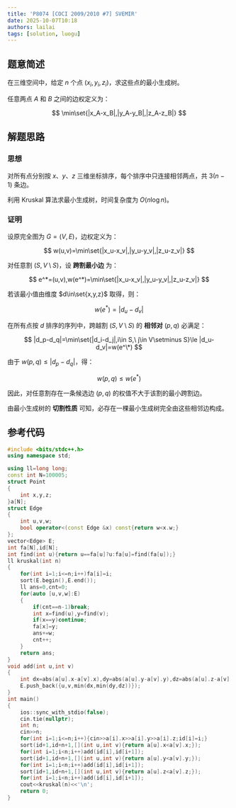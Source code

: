 ```yaml
---
title: 'P8074 [COCI 2009/2010 #7] SVEMIR'
date: 2025-10-07T10:18
authors: lailai
tags: [solution, luogu]
---
```


<Solution pid="P8074" aid="b9asow1t" />

<!-- truncate -->

## 题意简述

在三维空间中，给定 $n$ 个点 $(x_i,y_i,z_i)$，求这些点的最小生成树。

任意两点 $A$ 和 $B$ 之间的边权定义为：

$$
\min\set{|x_A-x_B|,|y_A-y_B|,|z_A-z_B|}
$$

## 解题思路

### 思想

对所有点分别按 $x$、$y$、$z$ 三维坐标排序，每个排序中只连接相邻两点，共 $3(n−1)$ 条边。

利用 Kruskal 算法求最小生成树，时间复杂度为 $O(n\log n)$。

### 证明

设原完全图为 $G=(V,E)$，边权定义为：

$$
w(u,v)=\min\set{|x_u-x_v|,|y_u-y_v|,|z_u-z_v|}
$$

对任意割 $(S,V\setminus S)$，设 **跨割最小边** 为：

$$
e^*=(u,v),w(e^*)=\min\set{|x_u-x_v|,|y_u-y_v|,|z_u-z_v|}
$$

若该最小值由维度 $d\in\set{x,y,z}$ 取得，则：

$$
w(e^*)=|d_u-d_v|
$$

在所有点按 $d$ 排序的序列中，跨越割 $(S,V\setminus S)$ 的 **相邻对** $(p,q)$ 必满足：

$$
|d_p-d_q|=\min\set{|d_i-d_j|,i\in S,\ j\in V\setminus S}\le |d_u-d_v|=w(e^\*)
$$

由于 $w(p,q)\le |d_p-d_q|$，得：

$$
w(p,q)\le w(e^*)
$$

因此，对任意割存在一条候选边 $(p,q)$ 的权值不大于该割的最小跨割边。

由最小生成树的 **切割性质** 可知，必存在一棵最小生成树完全由这些相邻边构成。

## 参考代码

```cpp
#include <bits/stdc++.h>
using namespace std;

using ll=long long;
const int N=100005;
struct Point
{
	int x,y,z;
}a[N];
struct Edge
{
	int u,v,w;
	bool operator<(const Edge &x) const{return w<x.w;}
};
vector<Edge> E;
int fa[N],id[N];
int find(int u){return u==fa[u]?u:fa[u]=find(fa[u]);}
ll kruskal(int n)
{
	for(int i=1;i<=n;i++)fa[i]=i;
	sort(E.begin(),E.end());
	ll ans=0,cnt=0;
	for(auto [u,v,w]:E)
	{
		if(cnt==n-1)break;
		int x=find(u),y=find(v);
		if(x==y)continue;
		fa[x]=y;
		ans+=w;
		cnt++;
	}
	return ans;
}
void add(int u,int v)
{
	int dx=abs(a[u].x-a[v].x),dy=abs(a[u].y-a[v].y),dz=abs(a[u].z-a[v].z);
	E.push_back({u,v,min(dx,min(dy,dz))});
}
int main()
{
	ios::sync_with_stdio(false);
	cin.tie(nullptr);
	int n;
	cin>>n;
	for(int i=1;i<=n;i++){cin>>a[i].x>>a[i].y>>a[i].z;id[i]=i;}
	sort(id+1,id+n+1,[](int u,int v){return a[u].x<a[v].x;});
	for(int i=1;i<n;i++)add(id[i],id[i+1]);
	sort(id+1,id+n+1,[](int u,int v){return a[u].y<a[v].y;});
	for(int i=1;i<n;i++)add(id[i],id[i+1]);
	sort(id+1,id+n+1,[](int u,int v){return a[u].z<a[v].z;});
	for(int i=1;i<n;i++)add(id[i],id[i+1]);
	cout<<kruskal(n)<<'\n';
	return 0;
}
```
